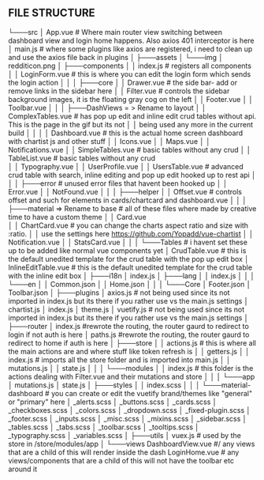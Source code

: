 ## FILE STRUCTURE ##

└───src
    │   App.vue  # Where main router view switching between dashboard view and login home happens. Also axios 401 interceptor is here
    │   main.js # where some plugins like axios are registered, i need to clean up and use the axios file back in plugins
    │
    ├───assets
    │   └───img
    │           redditicon.png
    │
    ├───components
    │   │   index.js          # registers all components
    │   │   LoginForm.vue          # this is where you can edit the login form which sends the login action
    │   │
    │   ├───core
    │   │       Drawer.vue          # the side bar- add or remove links in the sidebar here
    │   │       Filter.vue             # controls the sidebar background images, it is the floating gray cog on the left
    │   │       Footer.vue
    │   │       Toolbar.vue
    │   │
    │   ├───DashViews = > Rename to layout
    │   │       ComplexTables.vue      # has pop up edit and inline edit crud tables without api. This is the page in the gif but its not         │   │        being used any more in the current build
    │   │
    │   │       Dashboard.vue          # this is the actual home screen dashboard with chartist js and other stuff
    │   │       Icons.vue
    │   │       Maps.vue
    │   │       Notifications.vue
    │   │       SimpleTables.vue       # basic tables without any crud
    │   │       TableList.vue           # basic tables without any crud  
    │   │       Typography.vue
    │   │       UserProfile.vue
    │   │       UsersTable.vue               # advanced crud table with search, inline editing and pop up edit hooked up to rest api
    │   │
    │   ├───error                       # unused error files that havent been hooked up
    │   │       Error.vue
    │   │       NotFound.vue
    │   │
    │   ├───helper
    │   │       Offset.vue                      # controls offset and such for elements in cards/chartcard and dashboard.vue
    │   │
    │   ├───material => Rename to base                   # all of these files where made by creative time to have a custom theme
    │   │       Card.vue  
    │   │       ChartCard.vue                 # you can change the charts aspect ratio and size with :ratio.
    │   │                                       use the settings here https://github.com/Yopadd/vue-chartist
    │   │       Notification.vue
    │   │       StatsCard.vue
    │   │ 
    │   └───Tables                    # i havent set these up to be added like normal vue components yet
    │           CrudTable.vue                  # this is the default unedited template for the crud table with the pop up edit box
    │           InlineEditTable.vue             # this is the default unedited template for the crud table with the inline edit box
    │
    ├───i18n
    │       index.js
    │
    ├───lang
    │   │   index.js
    │   │
    │   └───en
    │       │   Common.json
    │       │   Home.json
    │       │
    │       └───Core
    │               Footer.json
    │               Toolbar.json
    │
    ├───plugins
    │       axios.js                # not being used since its not imported in index.js but its there if you rather use vs the main.js settings
    │       chartist.js
    │       index.js
    │       theme.js
    │       vuetify.js           # not being used since its not imported in index.js but its there if you rather use vs the main.js settings
    │
    ├───router
    │       index.js            #rewrote the routing, the router gaurd to redirect to login if not auth is here
    │       paths.js           #rewrote the routing, the router gaurd to redirect to home if auth is here
    │
    ├───store
    │   │   actions.js         # this is where all the main actions are and where stuff like token refresh is
    │   │   getters.js
    │   │   index.js            # imports all the store folder and is imported into main.js
    │   │   mutations.js
    │   │   state.js
    │   │
    │   └───modules
    │       │   index.js          # this folder is the actions dealing with Filter.vue and their mutations and store
    │       │
    │       └───app
    │               mutations.js
    │               state.js
    │
    ├───styles
    │   │   index.scss
    │   │
    │   └───material-dashboard           # you can create or edit the vuetify brand/themes like "general" or "primary" here
    │           _alerts.scss
    │           _buttons.scss
    │           _cards.scss
    │           _checkboxes.scss
    │           _colors.scss
    │           _dropdown.scss
    │           _fixed-plugin.scss
    │           _footer.scss
    │           _inputs.scss
    │           _misc.scss
    │           _mixins.scss
    │           _sidebar.scss
    │           _tables.scss
    │           _tabs.scss
    │           _toolbar.scss
    │           _tooltips.scss
    │           _typography.scss
    │           _variables.scss
    │
    ├───utils
    │       vuex.js # used by the store in /store/modules/app
    │
    └───views
            DashboardView.vue  #/ any views that are a child of this will render inside the dash
            LoginHome.vue # any views/components that are a child of this will not have the toolbar etc around it
